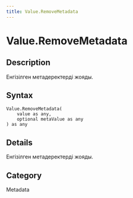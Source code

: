 ```yaml
---
title: Value.RemoveMetadata
---
```


# Value.RemoveMetadata


## Description

Енгізілген метадеректерді жояды.


## Syntax

```powerquery
Value.RemoveMetadata(
    value as any,
    optional metaValue as any
) as any
```


## Details

Енгізілген метадеректерді жояды.



## Category
Metadata

